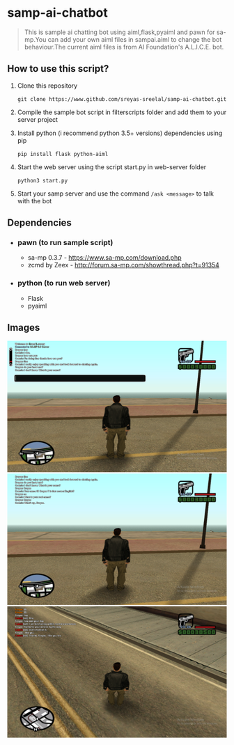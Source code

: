 # samp-ai-chatbot
>This is  sample ai chatting bot using aiml,flask,pyaiml and pawn for sa-mp.You can add your own aiml files in sampai.aiml to change the bot behaviour.The current aiml files is from AI Foundation's A.L.I.C.E. bot.
## How to use this script?
1. Clone this repository
   ```
   git clone https://www.github.com/sreyas-sreelal/samp-ai-chatbot.git
   ``` 
2. Compile the sample bot script in filterscripts folder and add them to your server project
3. Install python (i recommend python 3.5+ versions) dependencies using pip

    ```
    pip install flask python-aiml
    ```
4. Start the web server using the script start.py in web-server folder

    ```
    python3 start.py
    ```
5. Start your samp server and use the command `/ask <message>` to talk with the bot
## Dependencies
* ### pawn (to run sample script)
  * sa-mp 0.3.7  - https://www.sa-mp.com/download.php
  * zcmd by Zeex - http://forum.sa-mp.com/showthread.php?t=91354
* ### python (to run web server)
  * Flask
  * pyaiml
## Images
![alt text](https://github.com/Sreyas-Sreelal/samp-ai-chatbot/blob/master/pics/pic1.png?raw=true "Pic 1")
![alt text](https://github.com/Sreyas-Sreelal/samp-ai-chatbot/blob/master/pics/pic2.png?raw=true "Pic 2")
![alt text](https://github.com/Sreyas-Sreelal/samp-ai-chatbot/blob/master/pics/pic3.png?raw=true "Pic 3")

